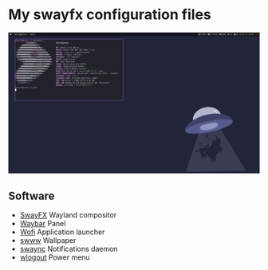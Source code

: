 # My swayfx configuration files
![alt text](https://github.com/thedanilfez/gentoo-sway/raw/master/screenshot.png)
## Software
- [SwayFX](https://github.com/WillPower3309/swayfx) Wayland compositor
- [Waybar](https://github.com/Alexays/Waybar) Panel
- [Wofi](https://sr.ht/~scoopta/wofi/) Application launcher
- [swww](https://github.com/LGFae/swww) Wallpaper
- [swaync](https://github.com/ErikReider/SwayNotificationCenter) Notifications daemon
- [wlogout](https://github.com/ArtsyMacaw/wlogout) Power menu
